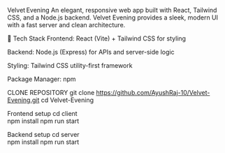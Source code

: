 Velvet Evening
An elegant, responsive web app built with React, Tailwind CSS, and a Node.js backend. Velvet Evening provides a sleek, modern UI with a fast server and clean architecture.

🧩 Tech Stack
Frontend: React (Vite) + Tailwind CSS for styling

Backend: Node.js (Express) for APIs and server-side logic

Styling: Tailwind CSS utility-first framework

Package Manager: npm 


CLONE REPOSITORY
git clone https://github.com/AyushRaj-10/Velvet-Evening.git
cd Velvet-Evening

Frontend setup
cd client     
npm install
npm run start  

Backend setup
cd server     
npm install
npm run start  



